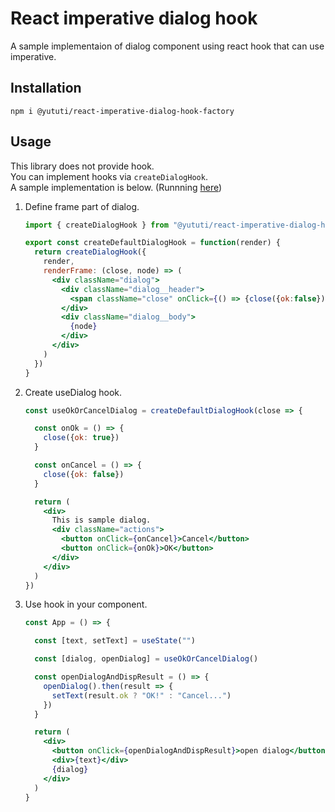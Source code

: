 # React imperative dialog hook

A sample implementaion of dialog component using react hook that can use imperative.

## Installation
```
npm i @yututi/react-imperative-dialog-hook-factory
```

## Usage

This library does not provide hook.  
You can implement hooks via `createDialogHook`.  
A sample implementation is below. (Runnning [here](https://yututi.github.io/react-imperative-dialog-hook-factory/))

1. Define frame part of dialog.

    ```jsx
    import { createDialogHook } from "@yututi/react-imperative-dialog-hook-factory"

    export const createDefaultDialogHook = function(render) {
      return createDialogHook({
        render,
        renderFrame: (close, node) => (
          <div className="dialog">
            <div className="dialog__header">
              <span className="close" onClick={() => {close({ok:false})}}>[x]</span>
            </div>
            <div className="dialog__body">
              {node}
            </div>
          </div>
        )
      })
    }
    ```

1. Create useDialog hook.

    ```jsx
    const useOkOrCancelDialog = createDefaultDialogHook(close => {

      const onOk = () => {
        close({ok: true})
      }

      const onCancel = () => {
        close({ok: false})
      }

      return (
        <div>
          This is sample dialog.
          <div className="actions">
            <button onClick={onCancel}>Cancel</button>
            <button onClick={onOk}>OK</button>
          </div>
        </div>
      )
    })
    ```

1. Use hook in your component.

    ```jsx
    const App = () => {

      const [text, setText] = useState("")

      const [dialog, openDialog] = useOkOrCancelDialog()

      const openDialogAndDispResult = () => {
        openDialog().then(result => {
          setText(result.ok ? "OK!" : "Cancel...")
        })
      }

      return (
        <div>
          <button onClick={openDialogAndDispResult}>open dialog</button>
          <div>{text}</div>
          {dialog}
        </div>
      )
    }
    ```
